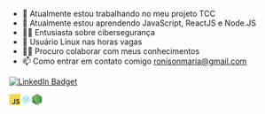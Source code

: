 - 🔭 Atualmente estou trabalhando no meu projeto TCC
- 🌱 Atualmente estou aprendendo JavaScript, ReactJS e Node.JS
- 🕵️‍♂️ Entusiasta sobre cibersegurança
- 🐧 Usuário Linux nas horas vagas
- 👨‍💻 Procuro colaborar com meus conhecimentos
- 📫 Como entrar em contato comigo ronisonmaria@gmail.com

[![LinkedIn Badget](https://img.shields.io/badge/LinkedIn-0077B5?style=for-the-badge&logo=linkedin&logoColor=white&link=https://www.linkedin.com/in/karine-ballardin)](https://www.linkedin.com/in/ronison-matos)


<img alt="JS" title="JavaScript" width="20px" src="https://raw.githubusercontent.com/github/explore/master/topics/javascript/javascript.png"><img alt="JS" title="ReactJS" width="20px" src="https://raw.githubusercontent.com/github/explore/master/topics/react/react.png"><img alt="JS" title="Node.JS" width="20px" src="https://raw.githubusercontent.com/github/explore/master/topics/nodejs/nodejs.png">
